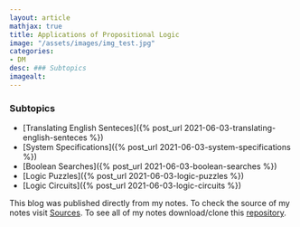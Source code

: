 ```yaml
---
layout: article
mathjax: true
title: Applications of Propositional Logic
image: "/assets/images/img_test.jpg"
categories:
- DM
desc: ### Subtopics 
imagealt: 
---
```


### Subtopics
- [Translating English Senteces]({% post_url 2021-06-03-translating-english-senteces %})
- [System Specifications]({% post_url 2021-06-03-system-specifications %})
- [Boolean Searches]({% post_url 2021-06-03-boolean-searches %})
- [Logic Puzzles]({% post_url 2021-06-03-logic-puzzles %})
- [Logic Circuits]({% post_url 2021-06-03-logic-circuits %})

This blog was published directly from my notes.
To check the source of my notes visit [Sources](sources.html).
To see all of my notes download/clone this [repository](https://github.com/bovem/CS).